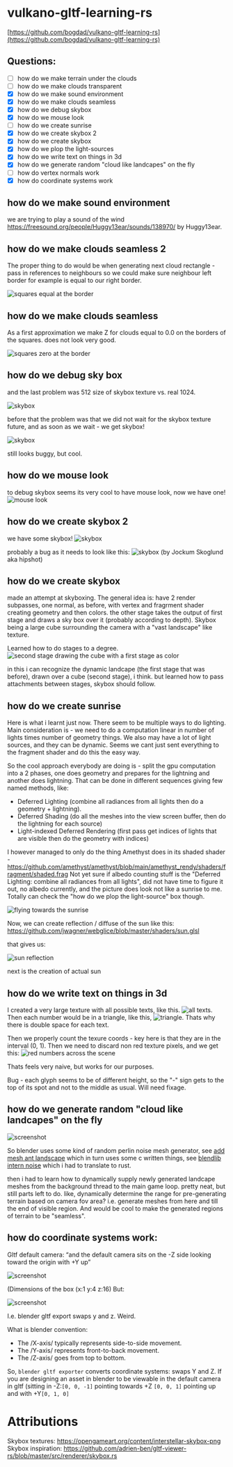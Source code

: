 # vulkano-gltf-learning-rs
[https://github.com/bogdad/vulkano-gltf-learning-rs](https://github.com/bogdad/vulkano-gltf-learning-rs)

## Questions:

- [ ] how do we make terrain under the clouds
- [ ] how do we make clouds transparent
- [x] how do we make sound environment
- [x] how do we make clouds seamless
- [x] how do we debug skybox
- [x] how do we mouse look
- [ ] how do we create sunrise
- [x] how do we create skybox 2
- [x] how do we create skybox
- [x] how do we plop the light-sources
- [x] how do we write text on things in 3d
- [x] how do we generate random "cloud like landcapes" on the fly
- [ ] how do vertex normals work
- [x] how do coordinate systems work

## how do we make sound environment

we are trying to play a sound of the wind
https://freesound.org/people/Huggy13ear/sounds/138970/ by Huggy13ear.

## how do we make clouds seamless 2

The proper thing to do would be when generating next cloud rectangle - pass in references to neighbours so we could make sure neighbour left border for example is equal to our right border.

![squares equal at the border](./images/16.png)

## how do we make clouds seamless

As a first approximation we make Z for clouds equal to 0.0 on the borders of the squares. does not look very good.

![squares zero at the border](./images/15.png)

## how do we debug sky box

and the last problem was 512 size of skybox texture vs. real 1024.

![skybox](./images/14.png)

before that the problem was that we did not wait for the skybox texture future, and as soon as we wait - we get skybox!

![skybox](./images/13.png)

still looks buggy, but cool.

## how do we mouse look

to debug skybox seems its very cool to have mouse look,
now we have one!
![mouse look](./images/12.png)

## how do we create skybox 2

we have some skybox!
![skybox](./images/11.png)

probably a bug as it needs to look like this:
![skybox](./assets/interstellar_skybox/xneg.png)
(by Jockum Skoglund aka hipshot)

## how do we create skybox

made an attempt at skyboxing.
The general idea is:
have 2 render subpasses, 
one normal, as before, with vertex and fragrment shader creating geometry and then colors.
the other stage takes the output of first stage and draws a sky box over it (probably according to depth). Skybox being a large cube surrounding the camera with a "vast landscape" like texture.

Learned how to do stages to a degree.
![second stage drawing the cube with a first stage as color](./images/10.png)

in this i can recognize the dynamic landcape (the first stage that was before), drawn over a cube (second stage), i think. but learned how to pass attachments between stages, skybox should follow.

## how do we create sunrise

Here is what i learnt just now.
There seem to be multiple ways to do lighting. Main consideration is - we need to do a computation linear in number of lights times number of geometry things. We also may have a lot of light sources, and they can be dynamic. Seems we cant just sent everything to the fragment shader and do this the easy way.

So the cool approach everybody are doing is - split the gpu computation into a 2 phases, one does geometry and prepares for the lightning and another does lightning. That can be done in different sequences giving few named methods, like:

- Deferred Lighting (combine all radiances from all lights then do a geometry + lightning).
- Deferred Shading (do all the meshes into the view screen buffer, then do the lightning for each source)
- Light-indexed Deferred Rendering (first pass get indices of lights that are visible then do the geometry with indices)

I however managed to only do the thing Amethyst does in its shaded shader - https://github.com/amethyst/amethyst/blob/main/amethyst_rendy/shaders/fragment/shaded.frag
Not yet sure if albedo counting stuff is the "Deferred Lighting: combine all radiances from all lights", did not have time to figure it out, no albedo currently, and the picture does look not like a sunrise to me. Totally can check the "how do we plop the light-source" box though.

![flying towards the sunrise](./images/8.png)

Now, we can create reflection / diffuse of the sun like this:
https://github.com/jwagner/webglice/blob/master/shaders/sun.glsl

that gives us:

![sun reflection](./images/9.png)

next is the creation of actual sun

## how do we write text on things in 3d

I created a very large texture with all possible texts, like this.
![all texts](./images/6.png). 
Then each number would be in a triangle, like this, ![triangle](./images/7.png).
Thats why there is double space for each text.

Then we properly count the texure coords - key here is that they are in the interval (0, 1).
Then we need to discard non red texture pixels, and we get this:
![red numbers across the scene](./images/5.png)

Thats feels very naive, but works for our purposes.

Bug - each glyph seems to be of different height, so the "-" sign gets to the top of its spot and not to the middle as usual. Will need fixage.

## how do we generate random "cloud like landcapes" on the fly

![screenshot](./images/4.png)

So blender uses some kind of random perlin noise mesh generator, see [add mesh ant landscape](https://github.com/sftd/blender-addons/blob/master/add_mesh_ant_landscape.py) which in turn uses some c written things, see [blendlib intern noise](https://github.com/blender/blender/blob/594f47ecd2d5367ca936cf6fc6ec8168c2b360d0/source/blender/blenlib/intern/noise.c#L1462)
which i had to translate to rust.

then i had to learn how to dynamically supply newly generated landcape meshes from the background thread to the main game loop. pretty neat, but still parts left to do. like, dynamically determine the range for pre-generating terrain based on camera fov area? i.e. generate meshes from here and till the end of visible region. And would be cool to make the generated regions of terrain to be "seamless".

## how do coordinate systems work:
Gltf default camera: “and the default camera sits on the -Z side looking toward the origin with +Y up”

![screenshot](./images/2.png)

(Dimensions of the box (x:1 y:4 z:16)
But:

![screenshot](./images/3.png)

I.e. blender gltf export swaps y and z. Weird.

What is blender convention:
* The /X-axis/ typically represents side-to-side movement.
* The /Y-axis/ represents front-to-back movement.
* The /Z-axis/ goes from top to bottom.

So, `blender gltf exporter` converts coordinate systems: swaps Y and Z. 
If you are designing an asset in blender to be viewable in the default camera in gltf (sitting in -Z:`[0, 0, -1]` pointing towards +Z `[0, 0, 1]` pointing up and with +Y`[0, 1, 0]`

# Attributions

Skybox textures:
https://opengameart.org/content/interstellar-skybox-png
Skybox inspiration:
https://github.com/adrien-ben/gltf-viewer-rs/blob/master/src/renderer/skybox.rs
